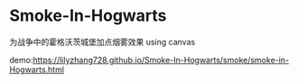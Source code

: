 # Smoke-In-Hogwarts
为战争中的霍格沃茨城堡加点烟雾效果 using canvas




demo:https://lilyzhang728.github.io/Smoke-In-Hogwarts/smoke/smoke-in-Hogwarts.html
